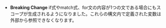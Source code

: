 - **Breaking Change** if式やmatch式、for文の内容が1つの文である場合にもスコープが生成されるようになりました。これらの構文内で定義された変数は外部から参照できなくなります。

